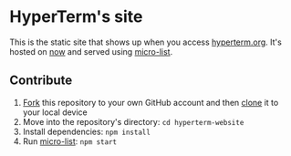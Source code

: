 # HyperTerm's site

This is the static site that shows up when you access [hyperterm.org](https://hyperterm.org). It's hosted on [now](https://zeit.co/now/) and served using [micro-list](https://github.com/zeit/micro-list).

## Contribute

1. [Fork](https://help.github.com/articles/fork-a-repo/) this repository to your own GitHub account and then [clone](https://help.github.com/articles/cloning-a-repository/) it to your local device
3. Move into the repository's directory: `cd hyperterm-website`
4. Install dependencies: `npm install`
6. Run [micro-list](https://github.com/zeit/micro-list): `npm start`
